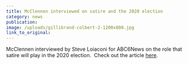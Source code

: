 ```yaml
---
title: McClennen interviewed on satire and the 2020 election
category: news
publication:
image: /uploads/gillibrand-colbert-2-1200x800.jpg
link_to_original:
---
```


McClennen interviewed by Steve Loiaconi for ABC6News on the role that satire will play in the 2020 election.&nbsp; Check out the article [here](https://abc6onyourside.com/news/nation-world/2020-candidates-look-to-late-night-to-stand-out-in-a-crowded-democratic-field).